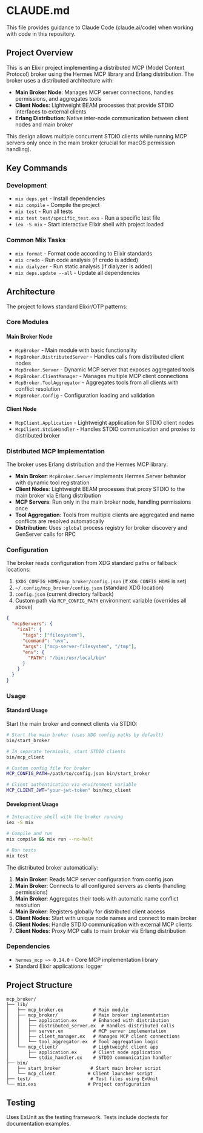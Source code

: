 # CLAUDE.md

This file provides guidance to Claude Code (claude.ai/code) when working with code in this repository.

## Project Overview

This is an Elixir project implementing a distributed MCP (Model Context Protocol) broker using the Hermes MCP library and Erlang distribution. The broker uses a distributed architecture with:

- **Main Broker Node**: Manages MCP server connections, handles permissions, and aggregates tools
- **Client Nodes**: Lightweight BEAM processes that provide STDIO interfaces to external clients
- **Erlang Distribution**: Native inter-node communication between client nodes and main broker

This design allows multiple concurrent STDIO clients while running MCP servers only once in the main broker (crucial for macOS permission handling).

## Key Commands

### Development

- `mix deps.get` - Install dependencies
- `mix compile` - Compile the project
- `mix test` - Run all tests
- `mix test test/specific_test.exs` - Run a specific test file
- `iex -S mix` - Start interactive Elixir shell with project loaded

### Common Mix Tasks

- `mix format` - Format code according to Elixir standards
- `mix credo` - Run code analysis (if credo is added)
- `mix dialyzer` - Run static analysis (if dialyzer is added)
- `mix deps.update --all` - Update all dependencies

## Architecture

The project follows standard Elixir/OTP patterns:

### Core Modules

#### Main Broker Node

- `McpBroker` - Main module with basic functionality
- `McpBroker.DistributedServer` - Handles calls from distributed client nodes
- `McpBroker.Server` - Dynamic MCP server that exposes aggregated tools
- `McpBroker.ClientManager` - Manages multiple MCP client connections
- `McpBroker.ToolAggregator` - Aggregates tools from all clients with conflict resolution
- `McpBroker.Config` - Configuration loading and validation

#### Client Node

- `McpClient.Application` - Lightweight application for STDIO client nodes
- `McpClient.StdioHandler` - Handles STDIO communication and proxies to distributed broker

### Distributed MCP Implementation

The broker uses Erlang distribution and the Hermes MCP library:

- **Main Broker**: `McpBroker.Server` implements Hermes.Server behavior with dynamic tool registration
- **Client Nodes**: Lightweight BEAM processes that proxy STDIO to the main broker via Erlang distribution
- **MCP Servers**: Run only in the main broker node, handling permissions once
- **Tool Aggregation**: Tools from multiple clients are aggregated and name conflicts are resolved automatically
- **Distribution**: Uses `:global` process registry for broker discovery and GenServer calls for RPC

### Configuration

The broker reads configuration from XDG standard paths or fallback locations:

1. `$XDG_CONFIG_HOME/mcp_broker/config.json` (if `XDG_CONFIG_HOME` is set)
2. `~/.config/mcp_broker/config.json` (standard XDG location)
3. `config.json` (current directory fallback)
4. Custom path via `MCP_CONFIG_PATH` environment variable (overrides all above)

```json
{ 
  "mcpServers": {
    "ical": {
      "tags": ["filesystem"],
      "command": "uvx",
      "args": ["mcp-server-filesystem", "/tmp"],
      "env": {
        "PATH": "/bin:/usr/local/bin"
      }
    }
  }
}
```

### Usage

#### Standard Usage

Start the main broker and connect clients via STDIO:

```bash
# Start the main broker (uses XDG config paths by default)
bin/start_broker

# In separate terminals, start STDIO clients
bin/mcp_client

# Custom config file for broker
MCP_CONFIG_PATH=/path/to/config.json bin/start_broker

# Client authentication via environment variable
MCP_CLIENT_JWT="your-jwt-token" bin/mcp_client
```

#### Development Usage

```bash
# Interactive shell with the broker running
iex -S mix

# Compile and run
mix compile && mix run --no-halt

# Run tests
mix test
```

The distributed broker automatically:

1. **Main Broker**: Reads MCP server configuration from config.json
2. **Main Broker**: Connects to all configured servers as clients (handling permissions)
3. **Main Broker**: Aggregates their tools with automatic name conflict resolution
4. **Main Broker**: Registers globally for distributed client access
5. **Client Nodes**: Start with unique node names and connect to main broker
6. **Client Nodes**: Handle STDIO communication with external MCP clients
7. **Client Nodes**: Proxy MCP calls to main broker via Erlang distribution

### Dependencies

- `hermes_mcp ~> 0.14.0` - Core MCP implementation library
- Standard Elixir applications: logger

## Project Structure

```
mcp_broker/
├── lib/
│   ├── mcp_broker.ex           # Main module
│   ├── mcp_broker/             # Main broker implementation
│   │   ├── application.ex      # Enhanced with distribution
│   │   ├── distributed_server.ex  # Handles distributed calls
│   │   ├── server.ex           # MCP server implementation
│   │   ├── client_manager.ex   # Manages MCP client connections
│   │   └── tool_aggregator.ex  # Tool aggregation logic
│   └── mcp_client/             # Lightweight client app
│       ├── application.ex      # Client node application
│       └── stdio_handler.ex    # STDIO communication handler
├── bin/
│   ├── start_broker           # Start main broker script
│   └── mcp_client            # Client launcher script
├── test/                      # Test files using ExUnit
└── mix.exs                   # Project configuration
```

## Testing

Uses ExUnit as the testing framework. Tests include doctests for documentation examples.
